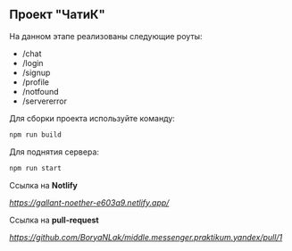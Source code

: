 ## Проект "ЧатиК"
На данном этапе реализованы следующие роуты: 
- /chat
- /login
- /signup
- /profile
- /notfound
- /servererror

Для сборки проекта используйте команду:
```sh
npm run build
```

Для поднятия сервера:
```sh
npm run start
```

Ссылка на **Notlify**

*https://gallant-noether-e603a9.netlify.app/*

Ссылка на **pull-request**

*https://github.com/BoryaNLak/middle.messenger.praktikum.yandex/pull/1*

